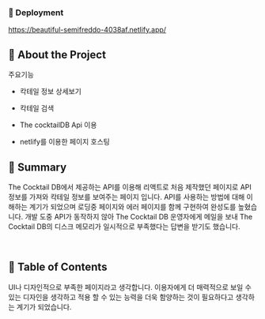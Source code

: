 ### :triangular_flag_on_post: Deployment
https://beautiful-semifreddo-4038af.netlify.app/




## :star2: About the Project

주요기능

- 칵테일 정보 상세보기

- 칵테일  검색
  
- The cocktailDB Api 이용
  
- netlify를 이용한 페이지 호스팅





## :page_facing_up: Summary
The Cocktail DB에서 제공하는 API를 이용해 리액트로 처음 제작했던 페이지로 API정보를 가져와 칵테일 정보를 보여주는 페이지 입니다. API를 사용하는 방법에 대해 이해하는 계기가 되었으며 로딩중 페이지와 에러 페이지를 함께 구현하여 완성도를 높혔습니다. 개발 도중 API가 동작하지 않아 The Cocktail DB 운영자에게 메일을 보내 The Cocktail DB의 디스크 메모리가 일시적으로 부족했다는 답변을 받기도 했습니다.

​
​


## :notebook_with_decorative_cover: Table of Contents
UI나 디자인적으로 부족한 페이지라고 생각합니다. 이용자에게 더 매력적으로 보일 수 있는 디자인을 생각하고 적용 할 수 있는 능력을 더욱 함양하는 것이 필요하다고 생각하는 계기가 되었습니다.

​
​
